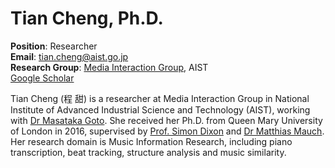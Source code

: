 # Tian Cheng, Ph.D.

<!-- <img src="/images/20180101_logo.jpg" height="250" align="right"/> -->

**Position**: Researcher  
**Email**: tian.cheng@aist.go.jp  
**Research Group**: [Media Interaction Group](https://staff.aist.go.jp/m.goto/MIG/index-j.html), AIST  
[Google Scholar](https://scholar.google.com/citations?user=Q7VkkF0AAAAJ&hl=en)


Tian Cheng (程 甜) is a researcher at Media Interaction Group in National Institute of Advanced Industrial Science and Technology (AIST), working with [Dr Masataka Goto](https://staff.aist.go.jp/m.goto/). She received her Ph.D. from Queen Mary University of London in 2016, supervised by
[Prof. Simon Dixon](http://www.eecs.qmul.ac.uk/~simond/) and [Dr Matthias Mauch](http://matthiasmauch.net/). Her research domain is Music Information Research, including piano transcription, beat tracking, structure analysis and music similarity.
